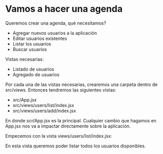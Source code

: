 # Vamos a hacer una agenda

Queremos crear una agenda, qué necesitamos?

- Agregar nuevos usuarios a la aplicación
- Editar usuarios existentes
- Listar los usuarios
- Buscar usuarios

Vistas necesarias:

- Listado de usuarios
- Agregado de usuarios

Por cada una de las vistas necesarias, crearemos una carpeta dentro de src/views. Entonces tendremos las siguientes vistas:

- src/App.jsx
- src/views/users/list/index.jsx
- src/views/users/add/index.jsx

En donde scr/App.jsx es la principal. Cualquier cambio que hagamos en App.jsx nos va a impactar directamente sobre la aplicación.

Empecemos con la vista views/users/list/index.jsx:

En esta vista queremos poder listar todos los usuarios disponibles.